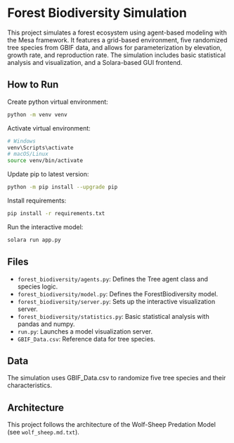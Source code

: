 # Forest Biodiversity Simulation

This project simulates a forest ecosystem using agent-based modeling with the Mesa framework. It features a grid-based environment, five randomized tree species from GBIF data, and allows for parameterization by elevation, growth rate, and reproduction rate. The simulation includes basic statistical analysis and visualization, and a Solara-based GUI frontend.

## How to Run

Create python virtual environment:
```bash
python -m venv venv
```

Activate virtual environment:
```bash
# Windows
venv\Scripts\activate
# macOS/Linux
source venv/bin/activate
```

Update pip to latest version:
```bash
python -m pip install --upgrade pip
```

Install requirements:
```bash
pip install -r requirements.txt
```

Run the interactive model:
```bash
solara run app.py
```

## Files

* `forest_biodiversity/agents.py`: Defines the Tree agent class and species logic.
* `forest_biodiversity/model.py`: Defines the ForestBiodiversity model.
* `forest_biodiversity/server.py`: Sets up the interactive visualization server.
* `forest_biodiversity/statistics.py`: Basic statistical analysis with pandas and numpy.
* `run.py`: Launches a model visualization server.
* `GBIF_Data.csv`: Reference data for tree species.

## Data

The simulation uses GBIF_Data.csv to randomize five tree species and their characteristics.

## Architecture

This project follows the architecture of the Wolf-Sheep Predation Model (see `wolf_sheep.md.txt`).
